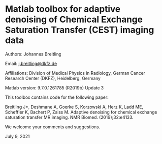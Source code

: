 # Matlab toolbox for adaptive denoising of Chemical Exchange Saturation Transfer (CEST) imaging data
Authors: Johannes Breitling

Email: j.breitling@dkfz.de

Affiliations: Division of Medical Physics in Radiology, German Cancer Research Center (DKFZ), Heidelberg, Germany

Matlab version: 9.7.0.1261785 (R2019b) Update 3

This toolbox contains code for the following paper:

Breitling J*, Deshmane A, Goerke S, Korzowski A, Herz K, Ladd ME, Scheffler K, Bachert P, Zaiss M. Adaptive denoising for chemical exchange saturation transfer MR imaging. NMR Biomed. (2019);32:e4133.

We welcome your comments and suggestions.

July 9, 2021

